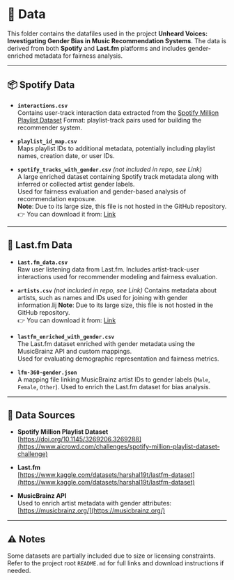 # 📁 Data

This folder contains the datafiles used in the project **Unheard Voices: Investigating Gender Bias in Music Recommendation Systems**. The data is derived from both **Spotify** and **Last.fm** platforms and includes gender-enriched metadata for fairness analysis.

---

## 📦 Spotify Data

- **`interactions.csv`**  
  Contains user-track interaction data extracted from the [Spotify Million Playlist Dataset](https://www.aicrowd.com/challenges/spotify-million-playlist-dataset-challenge) 
  Format: playlist-track pairs used for building the recommender system.

- **`playlist_id_map.csv`**  
  Maps playlist IDs to additional metadata, potentially including playlist names, creation date, or user IDs.

- **`spotify_tracks_with_gender.csv`** *(not included in repo, see Link)*  
  A large enriched dataset containing Spotify track metadata along with inferred or collected artist gender labels.  
  Used for fairness evaluation and gender-based analysis of recommendation exposure.  
  **Note**: Due to its large size, this file is not hosted in the GitHub repository.  
  👉 You can download it from: [Link](https://drive.google.com/file/d/1OZaKaUnG8-s9NwfGRnnc0ApUB14Rewah/view?usp=drive_link)
  
---

## 🎵 Last.fm Data

- **`Last.fm_data.csv`**  
  Raw user listening data from Last.fm. Includes artist-track-user interactions used for recommender modeling and fairness evaluation.

- **`artists.csv`**  *(not included in repo, see Link)*
  Contains metadata about artists, such as names and IDs used for joining with gender information.lij
  **Note**: Due to its large size, this file is not hosted in the GitHub repository.  
  👉 You can download it from: [Link](https://drive.google.com/file/d/1z8mnEmztfy_FqOv1R71fC5KXesjNmU_u/view?usp=drive_link)
  
- **`lastfm_enriched_with_gender.csv`**  
  The Last.fm dataset enriched with gender metadata using the MusicBrainz API and custom mappings.  
  Used for evaluating demographic representation and fairness metrics.

- **`lfm-360-gender.json`**  
  A mapping file linking MusicBrainz artist IDs to gender labels (`Male`, `Female`, `Other`). Used to enrich the Last.fm dataset for bias analysis.

---

## 🔗 Data Sources

- **Spotify Million Playlist Dataset**  
  [https://doi.org/10.1145/3269206.3269288](https://www.aicrowd.com/challenges/spotify-million-playlist-dataset-challenge)

- **Last.fm**  
  [https://www.kaggle.com/datasets/harshal19t/lastfm-dataset](https://www.kaggle.com/datasets/harshal19t/lastfm-dataset)

- **MusicBrainz API**  
  Used to enrich artist metadata with gender attributes: [https://musicbrainz.org/](https://musicbrainz.org/)

---

## ⚠️ Notes

Some datasets are partially included due to size or licensing constraints. Refer to the project root `README.md` for full links and download instructions if needed.


